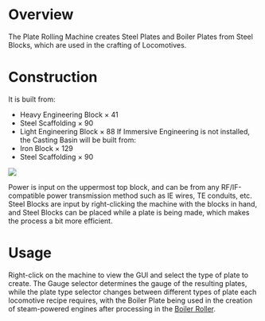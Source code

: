 # Overview
The Plate Rolling Machine creates Steel Plates and Boiler Plates from Steel Blocks, which are used in the crafting of Locomotives.

# Construction
It is built from:
* Heavy Engineering Block × 41
* Steel Scaffolding × 90
* Light Engineering Block × 88
If Immersive Engineering is not installed, the Casting Basin will be built from:
* Iron Block × 129
* Steel Scaffolding × 90

![](immersiverailroading:wiki/images/plate_machine1.png)

Power is input on the uppermost top block, and can be from any RF/IF-compatible power transmission method such as IE wires, TE conduits, etc. Steel Blocks are input by right-clicking the machine with the blocks in hand, and Steel Blocks can be placed while a plate is being made, which makes the process a bit more efficient.

# Usage
Right-click on the machine to view the GUI and select the type of plate to create. The Gauge selector determines the gauge of the resulting plates, while the plate type selector changes between different types of plate each locomotive recipe requires, with the Boiler Plate being used in the creation of steam-powered engines after processing in the [Boiler Roller](immersiverailroading:wiki/en_us/machines/boiler_roller.md).